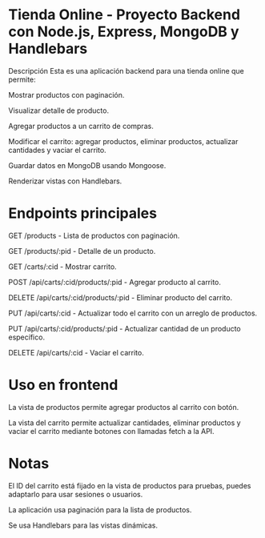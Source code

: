 # Tienda Online - Proyecto Backend con Node.js, Express, MongoDB y Handlebars

Descripción
Esta es una aplicación backend para una tienda online que permite:

Mostrar productos con paginación.

Visualizar detalle de producto.

Agregar productos a un carrito de compras.

Modificar el carrito: agregar productos, eliminar productos, actualizar cantidades y vaciar el carrito.

Guardar datos en MongoDB usando Mongoose.

Renderizar vistas con Handlebars.

# Endpoints principales

GET /products - Lista de productos con paginación.

GET /products/:pid - Detalle de un producto.

GET /carts/:cid - Mostrar carrito.

POST /api/carts/:cid/products/:pid - Agregar producto al carrito.

DELETE /api/carts/:cid/products/:pid - Eliminar producto del carrito.

PUT /api/carts/:cid - Actualizar todo el carrito con un arreglo de productos.

PUT /api/carts/:cid/products/:pid - Actualizar cantidad de un producto específico.

DELETE /api/carts/:cid - Vaciar el carrito.


# Uso en frontend

La vista de productos permite agregar productos al carrito con botón.

La vista del carrito permite actualizar cantidades, eliminar productos y vaciar el carrito mediante botones con llamadas fetch a la API.

# Notas

El ID del carrito está fijado en la vista de productos para pruebas, puedes adaptarlo para usar sesiones o usuarios.

La aplicación usa paginación para la lista de productos.

Se usa Handlebars para las vistas dinámicas.